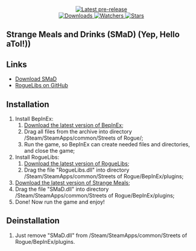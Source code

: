 ﻿<div align="center">
  <p>
    <!--<a href="https://github.com/zTBBz/SMaD/releases/latest">
      <img src="https://img.shields.io/github/v/release/zTBBz/SMaD?label=Latest%20release&style=for-the-badge&logo=github" alt="Latest release"/>-->
    </a>
    <a href="https://github.com/zTBBz/Strange-Meals/releases">
      <img src="https://img.shields.io/github/v/release/zTBBz/SMaD?include_prereleases&label=Latest%20pre-release&style=for-the-badge&logo=github" alt="Latest pre-release"/>
    </a>
    <br/>
    <a href="https://github.com/zTBBz/SMaD/releases">
      <img src="https://img.shields.io/github/downloads/zTBBz/SMaD/total?label=Downloads&style=for-the-badge" alt="Downloads"/>
    </a>
    <a href="https://github.com/zTBBz/SMaD/subscription">
      <img src="https://img.shields.io/github/watchers/zTBBz/SMaD?color=green&label=Watchers&style=for-the-badge" alt="Watchers"/>
    </a>
    <a href="https://github.com/zTBBz/SMaD/stargazers">
      <img src="https://img.shields.io/github/stars/zTBBz/SMaD?color=green&label=Stars&style=for-the-badge" alt="Stars"/>
    </a>
  </p>
</div>

## Strange Meals and Drinks (SMaD) (Yep, Hello aToI!)) ##

## Links ##
*  [Download SMaD](https://github.com/zTBBz/SMaD/releases)
*  [RogueLibs on GitHub](https://github.com/Abbysssal/RogueLibs)

## Installation ##
1.  Install BepInEx:
    1.  [Download the latest version of BepInEx](https://github.com/BepInEx/BepInEx/releases/latest);
    2.  Drag all files from the archive into directory /Steam/SteamApps/common/Streets of Rogue/;
    3.  Run the game, so BepInEx can create needed files and directories, and close the game;
2.  Install RogueLibs:
    1.  [Download the latest version of RogueLibs](https://github.com/Abbysssal/RogueLibs/releases/latest);
    2.  Drag the file "RogueLibs.dll" into directory /Steam/SteamApps/common/Streets of Rogue/BepInEx/plugins;
3.  [Download the latest version of Strange Meals](https://github.com/zTBBz/SMaD/releases/latest);
4.  Drag the file "SMaD.dll" into directory /Steam/SteamApps/common/Streets of Rogue/BepInEx/plugins;
5.  Done! Now run the game and enjoy!

## Deinstallation ##
1.  Just remove "SMaD.dll" from /Steam/SteamApps/common/Streets of Rogue/BepInEx/plugins.
